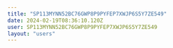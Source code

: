 ```yaml
---
title: "SP113MYNN52BC76GWP8P9PYFEP7XWJP6S5Y7ZE549"
date: 2024-02-19T08:36:10.120Z
user: SP113MYNN52BC76GWP8P9PYFEP7XWJP6S5Y7ZE549
layout: "users"
---
```

    